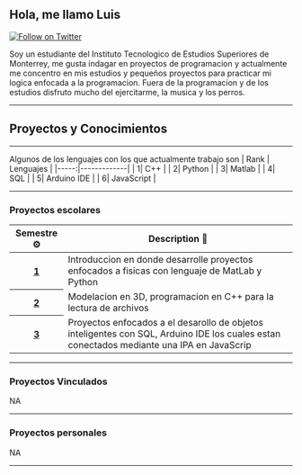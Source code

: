 
## Hola, me llamo Luis

[![Follow on Twitter](https://img.shields.io/badge/Follow-Twitter-1DA1F2.svg)](https://twitter.com/LuisilloAmoroso)

Soy un estudiante del Instituto Tecnologico de Estudios Superiores de Monterrey, me gusta indagar en proyectos de programacion y actualmente me concentro en mis estudios y pequeños proyectos para practicar mi logica enfocada a la programacion.
Fuera de la programacion y de los estudios disfruto mucho del ejercitarme, la musica y los perros.

---
## Proyectos y Conocimientos
---

Algunos de los lenguajes con los que actualmente trabajo son
| Rank | Lenguajes   |
|-----:|-------------|
|     1| C++         |
|     2| Python      |
|     3| Matlab      |
|     4| SQL         | 
|     5| Arduino IDE |
|     6| JavaScript  |

---

### Proyectos escolares
<!-- markdownlint-disable sentences-per-line -->
<table width="100%">
	<thead>
		<th span="col">Semestre ⚙️</th>
		<th span="col">Description 📝</th>
	</thead>
	<tbody>
		<tr>
			<th span="row"><a href="https://github.com/typescript-eslint/typescript-eslint"> 1 </a></th>
			<td>Introduccion en donde desarrolle proyectos enfocados a fisicas con lenguaje de MatLab y Python</td>
		</tr>
		<tr>
			<th span="row"><a href="https://github.com/JoshuaKGoldberg/TypeStat"> 2 </th>
			<td>Modelacion en 3D, programacion en C++ para la lectura de archivos</td>
		</tr>
		<tr>
			<th span="row"><a href="https://github.com/JoshuaKGoldberg/JoshuaKGoldberg"> 3 </a></th>
			<td>Proyectos enfocados a el desarollo de objetos inteligentes con SQL, Arduino IDE los cuales estan conectados mediante una IPA en JavaScrip</td>
		</tr>
	</tbody>
</table>
<!-- markdownlint-enable sentences-per-line -->

---

### Proyectos Vinculados
NA

---

### Proyectos personales
NA

---
